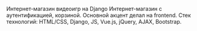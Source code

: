 Интернет-магазин видеоигр на Django Интернет-магазин с аутентификацией, корзиной. Основной акцент делал на frontend. Стек технологий: HTML/CSS, Django, JS, Vue.js, jQuery, AJAX, Bootstrap.
